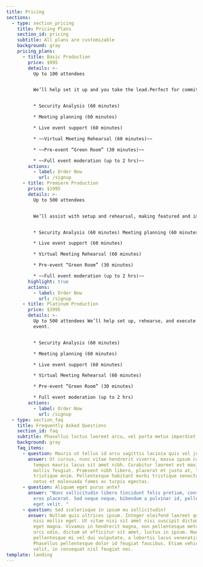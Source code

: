 ```yaml
---
title: Pricing
sections:
  - type: section_pricing
    title: Pricing Plans
    section_id: pricing
    subtitle: All plans are customizable
    background: gray
    pricing_plans:
      - title: Basic Production
        price: $995
        details: >-
          Up to 100 attendees


          We’ll help set it up and you take the lead.Perfect for committee and board meetings.


          * Security Analysis (60 minutes)

          * Meeting planning (60 minutes)

          * Live event support (60 minutes)

          * ~~Virtual Meeting Rehearsal (60 minutes)~~

          * ~~Pre-event “Green Room” (30 minutes)~~

          * ~~Full event moderation (up to 2 hrs)~~
        actions:
          - label: Order Now
            url: /signup
      - title: Premiere Production
        price: $1995
        details: >-
          Up to 500 attendees


          We’ll assist with setup and rehearsal, making featured and important guests feel welcome.


          * Security Analysis (60 minutes) Meeting planning (60 minutes)

          * Live event support (60 minutes)

          * Virtual Meeting Rehearsal (60 minutes)

          * Pre-event “Green Room” (30 minutes)

          * ~~Full event moderation (up to 2 hrs)~~
        highlight: true
        actions:
          - label: Order Now
            url: /signup
      - title: Platinum Production
        price: $3995
        details: >-
          Up to 500 attendees We’ll help set up, rehearse, and execute your
          event.


          * Security Analysis (60 minutes)

          * Meeting planning (60 minutes) 

          * Live event support (60 minutes) 

          * Virtual Meeting Rehearsal (60 minutes) 

          * Pre-event “Green Room” (30 minutes) 

          * Full event moderation (up to 2 hrs)
        actions:
          - label: Order Now
            url: /signup
  - type: section_faq
    title: Frequently Asked Questions
    section_id: faq
    subtitle: Phasellus luctus laoreet arcu, vel porta metus imperdiet sit amet.
    background: gray
    faq_items:
      - question: Mauris ut tellus id arcu sagittis lacinia quis vel justo?
        answer: Ut cursus, nunc vitae hendrerit viverra, massa ipsum congue quam, sed
          tempus mauris lacus sit amet nibh. Curabitur laoreet est maximus
          mollis feugiat. Praesent nibh libero, placerat et justo at, luctus
          tristique enim. Pellentesque habitant morbi tristique senectus et
          netus et malesuada fames ac turpis egestas.
      - question: Aliquam eget purus ante?
        answer: "Nunc sollicitudin libero tincidunt felis pretium, consectetur aliquam
          eros placerat. Sed neque neque, bibendum a pulvinar id, pellentesque
          eget velit. "
      - question: Sed scelerisque in ipsum eu sollicitudin?
        answer: Nullam quis ultrices ipsum. Integer eleifend laoreet quam, ac dignissim
          nisi mollis eget. Ut vitae nisi sit amet nisi suscipit dictum faucibus
          eget magna. Vivamus in hendrerit magna, non pellentesque metus. Morbi
          orci odio, dictum at efficitur sit amet, luctus in ipsum. Nunc
          pellentesque mi vel dui vulputate, a lobortis lacus venenatis.
          Phasellus pellentesque dolor id feugiat faucibus. Etiam vehicula nunc
          velit, in consequat nisl feugiat nec.
template: landing
---
```

